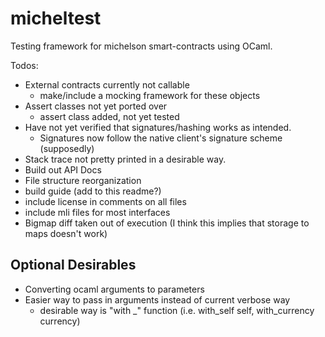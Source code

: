 # micheltest

Testing framework for michelson smart-contracts using OCaml.

Todos:

- External contracts currently not callable
    - make/include a mocking framework for these objects
- Assert classes not yet ported over
    - assert class added, not yet tested
- Have not yet verified that signatures/hashing works as intended.
    - Signatures now follow the native client's signature scheme (supposedly)
- Stack trace not pretty printed in a desirable way.
- Build out API Docs
- File structure reorganization
- build guide (add to this readme?)
- include license in comments on all files
- include mli files for most interfaces
- Bigmap diff taken out of execution (I think this implies that storage to maps doesn't work)

## Optional Desirables

- Converting ocaml arguments to parameters
- Easier way to pass in arguments instead of current verbose way
    - desirable way is "with \_" function (i.e. with_self self, with_currency currency)